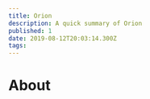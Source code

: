 ```yaml
---
title: Orion
description: A quick summary of Orion
published: 1
date: 2019-08-12T20:03:14.300Z
tags: 
---
```


# About